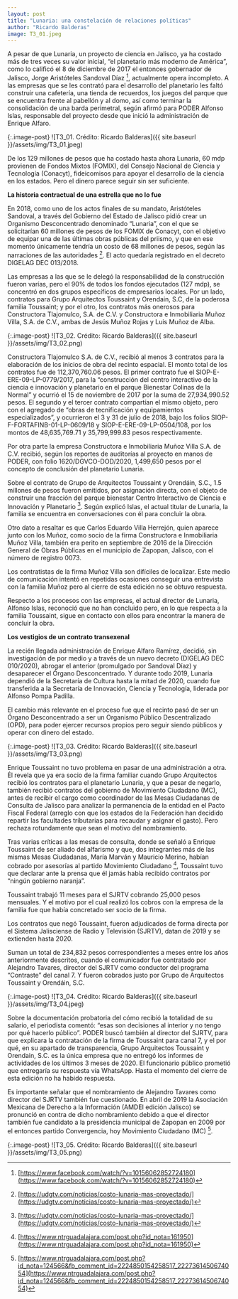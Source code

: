 ```yaml
---
layout: post
title: "Lunaria: una constelación de relaciones políticas"
author: "Ricardo Balderas"
image: T3_01.jpeg
---
```


A pesar de que Lunaria, un proyecto de ciencia en Jalisco, ya ha costado más de tres veces su valor inicial, “el planetario más moderno de América”, como lo calificó el 8 de diciembre de 2017 el entonces gobernador de Jalisco, Jorge Aristóteles Sandoval Díaz [^nota1], actualmente opera incompleto. A las empresas que se les contrató para el desarrollo del planetario les faltó construir una cafetería, una tienda de recuerdos, los juegos del parque que se encuentra frente al pabellón y al domo, así como terminar la consolidación de una barda perimetral, según afirmó para PODER Alfonso Islas, responsable del proyecto desde que inició la administración de Enrique Alfaro.

{:.image-post}
![T3_01. Crédito: Ricardo Balderas]({{ site.baseurl }}/assets/img/T3_01.jpeg)


De los 129 millones de pesos que ha costado hasta ahora Lunaria, 60 mdp provienen de Fondos Mixtos (FOMIX), del Consejo Nacional de Ciencia y Tecnología (Conacyt), fideicomisos para apoyar el desarrollo de la ciencia en los estados. Pero el dinero parece seguir sin ser suficiente. 

**La historia contractual de una estrella que no lo fue**

En 2018, como uno de los actos finales de su mandato, Aristóteles Sandoval, a través del Gobierno del Estado de Jalisco pidió crear un Organismo Desconcentrado denominado “Lunaria”, con el que se solicitarían 60 millones de pesos de los FOMIX de Conacyt, con el objetivo de equipar una de las últimas obras públicas del priismo, y que en ese momento únicamente tendría un costo de 68 millones de pesos, según las narraciones de las autoridades [^nota2]. El acto quedaría registrado en el decreto DIGELAG DEC 013/2018.

Las empresas a las que se le delegó la responsabilidad de la construcción fueron varías, pero el 90% de todos los fondos ejecutados (127 mdp), se concentró en dos grupos específicos de empresarios locales. Por un lado, contratos para Grupo Arquitectos Toussaint y Orendain, S.C, de la poderosa familia Toussaint; y por el otro, los contratos más onerosos para Constructora Tlajomulco, S.A. de C.V. y Constructora e Inmobiliaria Muñoz Villa, S.A. de C.V., ambas de Jesús Muñoz Rojas y Luis Muñoz de Alba.

{:.image-post}
![T3_02. Crédito: Ricardo Balderas]({{ site.baseurl }}/assets/img/T3_02.png)

Constructora Tlajomulco S.A. de C.V., recibió al menos 3 contratos para la elaboración de los inicios de obra del recinto espacial. El monto total de los contratos fue de 112,370,760.06 pesos. El primer contrato fue el SIOP-E-ERE-09-LP-0779/2017, para la “construcción del centro interactivo de la ciencia e innovación y planetario en el parque Bienestar Colinas de la Normal” y ocurrió el 15 de noviembre de 2017 por la suma de 27,934,990.52 pesos. El segundo y el tercer contrato compartían el mismo objeto, pero con el agregado de “obras de tecnificación y equipamientos especializados”, y ocurrieron el 3 y 31 de julio de 2018, bajo los folios SIOP-F-FORTAFINB-01-LP-0609/18 y SIOP-E-ERE-09-LP-0504/108, por los montos de 48,635,769.71 y 35,799,999.83 pesos respectivamente.

Por otra parte la empresa Constructora e Inmobiliaria Muñoz Villa S.A. de C.V. recibió, según los reportes de auditorías al proyecto en manos de PODER, con folio 1620/DGVCO-DOD/2020, 1,499,650 pesos por el concepto de conclusión del planetario Lunaria.

Sobre el contrato de Grupo de Arquitectos Toussaint y Orendáin, S.C., 1.5 millones de pesos fueron emitidos, por asignación directa, con el objeto de construir una fracción del parque bienestar Centro Interactivo de Ciencia e Innovación y Planetario [^nota3]. Según explicó Islas, el actual titular de Lunaria, la familia se encuentra en conversaciones con él para concluir la obra. 

Otro dato a resaltar es que Carlos Eduardo Villa Herrejón, quien aparece junto con los Muñoz, como socio de la firma Constructora e Inmobiliaria Muñoz Villa, también era perito en septiembre de 2016 de la Dirección General de Obras Públicas en el municipio de Zapopan, Jalisco, con el número de registro 0073.

Los contratistas de la firma Muñoz Villa son difíciles de localizar. Este medio de comunicación intentó en repetidas ocasiones conseguir una entrevista con la familia Muñoz pero al cierre de esta edición no se obtuvo respuesta. 

Respecto a los procesos con las empresas, el actual director de Lunaria, Alfonso Islas, reconoció que no han concluido pero, en lo que respecta a la familia Toussaint, sigue en contacto con ellos para encontrar la manera de concluir la obra.


**Los vestigios de un contrato transexenal**

La recién llegada administración de Enrique Alfaro Ramírez, decidió, sin investigación de por medio y a través de un nuevo decreto (DIGELAG DEC 010/2020), abrogar el anterior (promulgado por Sandoval Díaz) y desaparecer el Órgano Desconcentrado. Y durante todo 2019, Lunaria dependió de la Secretaría de Cultura hasta la mitad de 2020, cuando fue transferida a la Secretaría de Innovación, Ciencia y Tecnología, liderada por Alfonso Pompa Padilla. 

El cambio más relevante en el proceso fue que el recinto pasó de ser un Órgano Desconcentrado a ser un Organismo Público Descentralizado (OPD), para poder ejercer recursos propios pero seguir siendo públicos y operar con dinero del estado. 

{:.image-post}
![T3_03. Crédito: Ricardo Balderas]({{ site.baseurl }}/assets/img/T3_03.png)

Enrique Toussaint no tuvo problema en pasar de una administración a otra. Él revela que ya era socio de la firma familiar cuando Grupo Arquitectos recibió los contratos para el planetario Lunaria, y que a pesar de negarlo, también recibió contratos del gobierno de Movimiento Ciudadano (MC), antes de recibir el cargo como coordinador de las Mesas Ciudadanas de Consulta de Jalisco para analizar la permanencia de la entidad en el Pacto Fiscal Federal (arreglo con que los estados de la Federación han decidido repartir las facultades tributarias para recaudar y asignar el gasto). Pero rechaza rotundamente que sean el motivo del nombramiento. 

Tras varias críticas a las mesas de consulta, donde se señaló a Enrique Toussaint de ser aliado del alfarismo y que, dos integrantes más de las mismas Mesas Ciudadanas, María Marván y Mauricio Merino, habían cobrado por asesorías al partido Movimiento Ciudadano [^nota4], Toussaint tuvo que declarar ante la prensa que él jamás había recibido contratos por “ningún gobierno naranja”. 

Toussaint trabajó 11 meses para el SJRTV cobrando 25,000 pesos mensuales. Y el motivo por el cual realizó los cobros con la empresa de la familia fue que había concretado ser socio de la firma. 

Los contratos que negó Toussaint, fueron adjudicados de forma directa por el Sistema Jalisciense de Radio y Televisión (SJRTV), datan de 2019 y se extienden hasta 2020. 

Suman un total de 234,832 pesos correspondientes a meses entre los años anteriormente descritos, cuando el comunicador fue contratado por Alejandro Tavares, director del SJRTV como conductor del programa “Contraste” del canal 7. Y fueron cobrados justo por Grupo de Arquitectos Toussaint y Orendáin, S.C. 

{:.image-post}
![T3_04. Crédito: Ricardo Balderas]({{ site.baseurl }}/assets/img/T3_04.jpeg)

Sobre la documentación probatoria del cómo recibió la totalidad de su salario, el periodista comentó: “esas son decisiones al interior y no tengo por qué hacerlo público”. PODER buscó también al director del SJRTV, para que explicara la contratación de la firma de Toussaint para canal 7, y el por qué, en su apartado de transparencia, Grupo Arquitectos Toussaint y Orendain, S.C. es la única empresa que no entregó los informes de actividades de los últimos 3 meses de 2020. El funcionario público prometió que entregaría su respuesta vía WhatsApp. Hasta el momento del cierre de esta edición no ha habido respuesta. 

Es importante señalar que el nombramiento de Alejandro Tavares como director del SJRTV también fue cuestionado. En abril de 2019 la Asociación Mexicana de Derecho a la Información (AMDEI edición Jalisco) se pronunció en contra de dicho nombramiento debido a que el director también fue candidato a la presidencia municipal de Zapopan en 2009 por el entonces partido Convergencia, hoy Movimiento Ciudadano (MC) [^nota5].


{:.image-post}
![T3_05. Crédito: Ricardo Balderas]({{ site.baseurl }}/assets/img/T3_05.png)




[^nota1]: [https://www.facebook.com/watch/?v=10156062852724180](https://www.facebook.com/watch/?v=10156062852724180)
[^nota2]: [https://udgtv.com/noticias/costo-lunaria-mas-proyectado/](https://udgtv.com/noticias/costo-lunaria-mas-proyectado/)
[^nota3]: [https://udgtv.com/noticias/costo-lunaria-mas-proyectado/](https://udgtv.com/noticias/costo-lunaria-mas-proyectado/)
[^nota4]: [https://www.ntrguadalajara.com/post.php?id_nota=161950](https://www.ntrguadalajara.com/post.php?id_nota=161950)
[^nota5]: [https://www.ntrguadalajara.com/post.php?id_nota=124566&fb_comment_id=2224850154258517_2227361450674054](https://www.ntrguadalajara.com/post.php?id_nota=124566&fb_comment_id=2224850154258517_2227361450674054)


